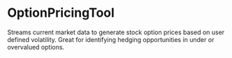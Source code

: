# OptionPricingTool
Streams current market data to generate stock option prices based on user defined volatility. Great for identifying hedging opportunities in under or overvalued options.
